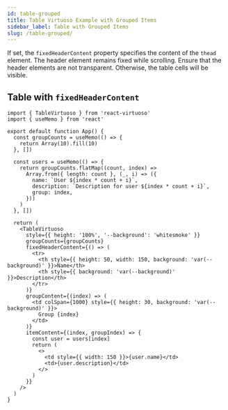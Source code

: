 ```yaml
---
id: table-grouped
title: Table Virtuoso Example with Grouped Items
sidebar_label: Table with Grouped Items
slug: /table-grouped/
---
```


If set, the `fixedHeaderContent` property specifies the content of the `thead` element. The header element remains fixed while scrolling.
Ensure that the header elements are not transparent. Otherwise, the table cells will be visible.

## Table with `fixedHeaderContent`

```tsx live
import { TableVirtuoso } from 'react-virtuoso'
import { useMemo } from 'react'

export default function App() {
  const groupCounts = useMemo(() => {
    return Array(10).fill(10)
  }, [])

  const users = useMemo(() => {
    return groupCounts.flatMap((count, index) =>
      Array.from({ length: count }, (_, i) => ({
        name: `User ${index * count + i}`,
        description: `Description for user ${index * count + i}`,
        group: index,
      }))
    )
  }, [])

  return (
    <TableVirtuoso
      style={{ height: '100%', '--background': 'whitesmoke' }}
      groupCounts={groupCounts}
      fixedHeaderContent={() => (
        <tr>
          <th style={{ height: 50, width: 150, background: 'var(--background)' }}>Name</th>
          <th style={{ background: 'var(--background)' }}>Description</th>
        </tr>
      )}
      groupContent={(index) => (
        <td colSpan={1000} style={{ height: 30, background: 'var(--background)' }}>
          Group {index}
        </td>
      )}
      itemContent={(index, groupIndex) => {
        const user = users[index]
        return (
          <>
            <td style={{ width: 150 }}>{user.name}</td>
            <td>{user.description}</td>
          </>
        )
      }}
    />
  )
}
```
